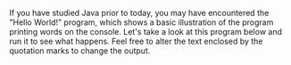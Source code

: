 If you have studied Java prior to today, you may have encountered the "Hello World!" program, which shows a basic illustration of the program printing words on the console. Let's take a look at this program below and run it to see what happens. Feel free to alter the text enclosed by the quotation marks to change the output.

